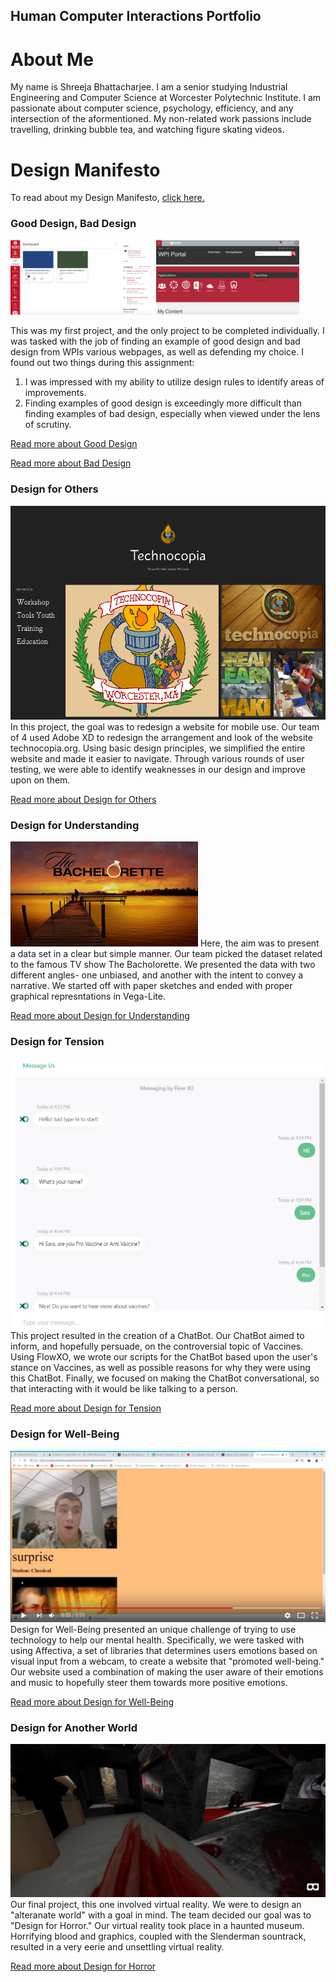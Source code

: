 ## Human Computer Interactions Portfolio

# About Me

My name is Shreeja Bhattacharjee. I am a senior studying Industrial Engineering and Computer Science at Worcester Polytechnic Institute. I am passionate about computer science, psychology, efficiency, and any intersection of the aformentioned. My non-related work passions include travelling, drinking bubble tea, and watching figure skating videos. 


# Design Manifesto

To read about my Design Manifesto, [click here.](https://medium.com/@bhattacharjee.shreeja_7950/design-manifesto-cd1d3741dc89)


### Good Design, Bad Design
<p float="center">
  <img src = "/gooddesign.png" width = "229" />
  <img src = "/baddesign.png" width = "229" />
</p>

This was my first project, and the only project to be completed individually. I was tasked with the job of finding an example of good design and bad design from WPIs various webpages, as well as defending my choice. I found out two things during this assignment: 
1) I was impressed with my ability to utilize design rules to identify areas of improvements.
2) Finding examples of good design is exceedingly more difficult than finding examples of bad design, especially when viewed under the lens of scrutiny.

[Read more about Good Design](https://medium.com/@bhattacharjee.shreeja_7950/good-design-ce34e416f48e)

[Read more about Bad Design](https://medium.com/@bhattacharjee.shreeja_7950/bad-design-f87e80ddecef)


### Design for Others
<img src = "/technocopia.png">
In this project, the goal was to redesign a website for mobile use. Our team of 4 used Adobe XD to redesign the arrangement and look of the website technocopia.org. Using basic design principles, we simplified the entire website and made it easier to navigate. Through various rounds of user testing, we were able to identify weaknesses in our design and improve upon on them.

[Read more about Design for Others](https://medium.com/@jiangpercy/group-19-design-reflection-28ed3236d0a6)


### Design for Understanding
<img src = "/bachelor.jpg">
Here, the aim was to present a data set in a clear but simple manner. Our team picked the dataset related to the famous TV show The Bacholorette. We presented the data with two different angles- one unbiased, and another with the intent to convey a narrative. We started off with paper sketches and ended with proper graphical represntations in Vega-Lite.


[Read more about Design for Understanding](https://medium.com/@bhattacharjee.shreeja_7950/design-for-understanding-81de5fd6c5a8)


### Design for Tension
<img src = "/flowphoto.png">
This project resulted in the creation of a ChatBot. Our ChatBot aimed to inform, and hopefully persuade, on the controversial topic of Vaccines. Using FlowXO, we wrote our scripts for the ChatBot based upon the user's stance on Vaccines, as well as possible reasons for why they were using this ChatBot. Finally, we focused on making the ChatBot conversational, so that interacting with it would be like talking to a person.

[Read more about Design for Tension](https://medium.com/@bhattacharjee.shreeja_7950/design-for-tension-b77fec66feca)


### Design for Well-Being
<img src = "/surprise.png">
Design for Well-Being presented an unique challenge of trying to use technology to help our mental health. Specifically, we were tasked with using Affectiva, a set of libraries that determines users emotions based on visual input from a webcam, to create a website that "promoted well-being." Our website used a combination of making the user aware of their emotions and music to hopefully steer them towards more positive emotions.

[Read more about Design for Well-Being](https://medium.com/@bhattacharjee.shreeja_7950/design-for-well-being-4064d31ba535)


### Design for Another World
<img src = "/horror.PNG">
Our final project, this one involved virtual reality. We were to design an "alteranate world" with a goal in mind. The team decided our goal was to "Design for Horror." Our virtual reality took place in a haunted museum. Horrifying blood and graphics, coupled with the Slenderman sountrack, resulted in a very eerie and unsettling virtual reality.

[Read more about Design for Horror](https://medium.com/@kendog95/design-for-another-world-af091294189d)


